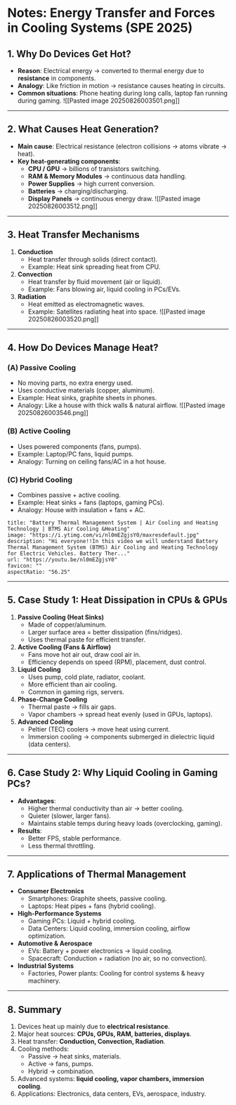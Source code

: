 # Notes: Energy Transfer and Forces in Cooling Systems (SPE 2025)

## 1. Why Do Devices Get Hot?

- **Reason**: Electrical energy → converted to thermal energy due to **resistance** in components.
- **Analogy**: Like friction in motion → resistance causes heating in circuits.
- **Common situations**: Phone heating during long calls, laptop fan running during gaming.
![[Pasted image 20250826003501.png]]
---

## 2. What Causes Heat Generation?

- **Main cause**: Electrical resistance (electron collisions → atoms vibrate → heat).
- **Key heat-generating components**:
    - **CPU / GPU** → billions of transistors switching.
    - **RAM & Memory Modules** → continuous data handling.
    - **Power Supplies** → high current conversion.
    - **Batteries** → charging/discharging.
    - **Display Panels** → continuous energy draw.
![[Pasted image 20250826003512.png]]
---

## 3. Heat Transfer Mechanisms

1. **Conduction**
    - Heat transfer through solids (direct contact).
    - Example: Heat sink spreading heat from CPU.
2. **Convection**
    - Heat transfer by fluid movement (air or liquid).
    - Example: Fans blowing air, liquid cooling in PCs/EVs.
3. **Radiation**
    - Heat emitted as electromagnetic waves.
    - Example: Satellites radiating heat into space.
![[Pasted image 20250826003520.png]]
---

## 4. How Do Devices Manage Heat?

### (A) Passive Cooling

- No moving parts, no extra energy used.
- Uses conductive materials (copper, aluminum).
- Example: Heat sinks, graphite sheets in phones.
- Analogy: Like a house with thick walls & natural airflow.
![[Pasted image 20250826003546.png]]
### (B) Active Cooling

- Uses powered components (fans, pumps).
- Example: Laptop/PC fans, liquid pumps.
- Analogy: Turning on ceiling fans/AC in a hot house.

### (C) Hybrid Cooling

- Combines passive + active cooling.
- Example: Heat sinks + fans (laptops, gaming PCs).
- Analogy: House with insulation + fans + AC.
```embed
title: "Battery Thermal Management System | Air Cooling and Heating Technology | BTMS Air Cooling &Heating"
image: "https://i.ytimg.com/vi/nl0mEZgjsY0/maxresdefault.jpg"
description: "Hi everyone!!In this video we will understand Battery Thermal Management System (BTMS) Air Cooling and Heating Technology for Electric Vehicles. Battery Ther..."
url: "https://youtu.be/nl0mEZgjsY0"
favicon: ""
aspectRatio: "56.25"
```

---

## 5. Case Study 1: Heat Dissipation in CPUs & GPUs

1. **Passive Cooling (Heat Sinks)**
    - Made of copper/aluminum.
    - Larger surface area = better dissipation (fins/ridges).
    - Uses thermal paste for efficient transfer.
2. **Active Cooling (Fans & Airflow)**
    - Fans move hot air out, draw cool air in.
    - Efficiency depends on speed (RPM), placement, dust control.
3. **Liquid Cooling**
    - Uses pump, cold plate, radiator, coolant.
    - More efficient than air cooling.
    - Common in gaming rigs, servers.
4. **Phase-Change Cooling**
    - Thermal paste → fills air gaps.
    - Vapor chambers → spread heat evenly (used in GPUs, laptops).
5. **Advanced Cooling**
    - Peltier (TEC) coolers → move heat using current.
    - Immersion cooling → components submerged in dielectric liquid (data centers).

---

## 6. Case Study 2: Why Liquid Cooling in Gaming PCs?

- **Advantages**:
    - Higher thermal conductivity than air → better cooling.
    - Quieter (slower, larger fans).
    - Maintains stable temps during heavy loads (overclocking, gaming).
- **Results**:
    - Better FPS, stable performance.
    - Less thermal throttling.

---

## 7. Applications of Thermal Management

- **Consumer Electronics**
    - Smartphones: Graphite sheets, passive cooling.
    - Laptops: Heat pipes + fans (hybrid cooling).
- **High-Performance Systems**
    - Gaming PCs: Liquid + hybrid cooling.
    - Data Centers: Liquid cooling, immersion cooling, airflow optimization.
- **Automotive & Aerospace**
    - EVs: Battery + power electronics → liquid cooling.
    - Spacecraft: Conduction + radiation (no air, so no convection).
- **Industrial Systems**
    - Factories, Power plants: Cooling for control systems & heavy machinery.

---

## 8. Summary

1. Devices heat up mainly due to **electrical resistance**.
2. Major heat sources: **CPUs, GPUs, RAM, batteries, displays**.
3. Heat transfer: **Conduction, Convection, Radiation**.
4. Cooling methods:
    - Passive → heat sinks, materials.
    - Active → fans, pumps.
    - Hybrid → combination.
5. Advanced systems: **liquid cooling, vapor chambers, immersion cooling**.
6. Applications: Electronics, data centers, EVs, aerospace, industry.